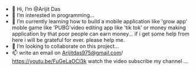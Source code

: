 - 👋 Hi, I’m @Arijit Das
- 👀 I’m interested in programming...
- 🌱 I’m currently learning how to build a mobile application like 'grow app'
     moble game like 'PUBG'video editing app like 'tik tok' or money making 
     application by that poor people can earn money...
     if i get some help from here i will be grateful for ever.
     please help me.
- 💞️ I’m looking to collaborate on this project...
- 📫 write an email on Arijitdas975@gmail.com/ https://youtu.be/FuGeLaOCl3k watch the video subscribe my channel ...


<!---
arijitdas975/arijitdas975 is a ✨ special ✨ repository because its `README.md` (this file) appears on your GitHub profile.
You can click the Preview link to take a look at your changes.
--->
